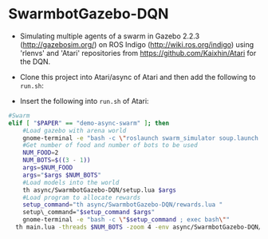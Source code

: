 SwarmbotGazebo-DQN
================
- Simulating multiple agents of a swarm in Gazebo 2.2.3 (http://gazebosim.org/) on ROS Indigo (http://wiki.ros.org/indigo) using 'rlenvs' and 'Atari' repositories from https://github.com/Kaixhin/Atari for the DQN.

- Clone this project into Atari/async of Atari and then add the following to `run.sh`:

- Insert the following into `run.sh` of Atari:

```sh
#Swarm  
elif [ "$PAPER" == "demo-async-swarm" ]; then  
	#Load gazebo with arena world  
	gnome-terminal -e "bash -c \"roslaunch swarm_simulator soup.launch gui:=false ; exec bash\""  
	#Get number of food and number of bots to be used  
	NUM_FOOD=2  
	NUM_BOTS=$((3 - 1))  
	args=$NUM_FOOD  
	args="$args $NUM_BOTS"  
	#Load models into the world  
	th async/SwarmbotGazebo-DQN/setup.lua $args  
	#Load program to allocate rewards  
	setup_command="th async/SwarmbotGazebo-DQN/rewards.lua "  
	setup\_command="$setup_command $args"  
	gnome-terminal -e "bash -c \"$setup_command ; exec bash\""  
  th main.lua -threads $NUM_BOTS -zoom 4 -env async/SwarmbotGazebo-DQN/GazeboEnv -modelBody async/SwarmbotGazebo-DQN/SwarmbotModel -histLen 4 -async A3C -entropyBeta 0.001 -eta 0.0007 -momentum 0.99 -bootstraps 0 -rewardClip 0 -batchSize 5 -hiddenSize 32 -doubleQ false -duel false -optimiser adam -steps 1000000000 -tau 7250 -memSize 20000 -epsilonSteps 10000 -valFreq 60000 -valSteps 40000 -bootstraps 0 -PALpha 0 "$@"
```
